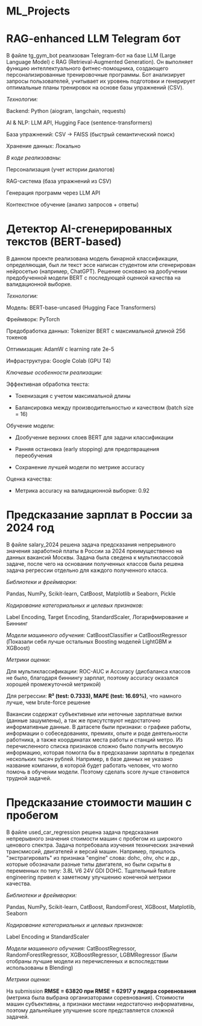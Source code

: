 # ML_Projects

# RAG-enhanced LLM Telegram бот
В файле tg_gym_bot реализован Telegram-бот на базе LLM (Large Language Model) с RAG (Retrieval-Augmented Generation). Он выполняет функцию интеллектуального фитнес-помощника, создающего персонализированные тренировочные программы. Бот анализирует запросы пользователей, учитывает их уровень подготовки и генерирует оптимальные планы тренировок на основе базы упражнений (CSV).

*Технологии:*

  Backend: Python (aiogram, langchain, requests)

  AI & NLP: LLM API, Hugging Face (sentence-transformers)

  База упражнений: CSV → FAISS (быстрый семантический поиск)

  Хранение данных: Локально

*В коде реализованы:*

  Персонализация (учет истории диалогов)

  RAG-система (база упражнений из CSV)

  Генерация программ через LLM API

  Контекстное обучение (анализ запросов + ответы)

# Детектор AI-сгенерированных текстов (BERT-based)

В данном проекте реализована модель бинарной классификации, определяющая, был ли текст эссе написан студентом или сгенерирован нейросетью (например, ChatGPT). Решение основано на дообучении предобученной модели BERT с последующей оценкой качества на валидационной выборке.

*Технологии:*

  Модель: BERT-base-uncased (Hugging Face Transformers)

  Фреймворк: PyTorch

  Предобработка данных: Tokenizer BERT с максимальной длиной 256 токенов

  Оптимизация: AdamW с learning rate 2e-5

  Инфраструктура: Google Colab (GPU T4)

*Ключевые особенности реализации:*

  Эффективная обработка текста:

  - Токенизация с учетом максимальной длины

  - Балансировка между производительностью и качеством (batch size = 16)

  Обучение модели:

  - Дообучение верхних слоев BERT для задачи классификации

  - Ранняя остановка (early stopping) для предотвращения переобучения

  - Сохранение лучшей модели по метрике accuracy

  Оценка качества:

  - Метрика accuracy на валидационной выборке: 0.92

# Предсказание зарплат в России за 2024 год
В файле salary_2024 решена задача предсказания непрерывного значения заработной платы в России за 2024 преимущественно на данных вакансий Москвы. Задача была сведена к мультиклассовой задаче, после чего на основании полученных классов была решена задача регрессии отдельно для каждого полученного класса.

*Библиотеки и фреймворки:*

Pandas, NumPy, Scikit-learn, CatBoost, Matplotlib и Seaborn, Pickle

*Кодирование категориальных и целевых признаков:*

Label Encoding, Target Encoding, StandardScaler, Логарифмирование и Биннинг

*Модели машинного обучения:* CatBoostClassifier и CatBoostRegressor (Показали себя лучше остальных Boosting моделей LightGBM и XGBoost)

*Метрики оценки:*

Для мультиклассификации: ROC-AUC и Accuracy (дисбаланса классов не было, благодаря биннингу зарплат, поэтому accuracy оказался хорошей промежуточной метрикой)

Для регрессии: **R² (test: 0.7333), MAPE (test: 16.69%)**, что намного лучше, чем brute-force решение

Вакансии содержат субъективные или неточные зарплатные вилки (данные зашумлены), а так же присутствуют недостаточно информативные данные. В датасете были признаки: о графике работы, информации о собеседованиях, премиях, опыте и роде деятельности работника, а также координатах места работы и станций метро. Из перечисленного списка признаков сложно было получить весомую информацию, которая помогла бы в предсказании зарплаты в пределах нескольких тысяч рублей. Например, в базе данных не указано название компании, в которой будет работать человек, что могло помочь в обучении модели. Поэтому сделать score лучше становится трудной задачей. 

# Предсказание стоимости машин с пробегом
В файле used_car_regression решена задача предсказания непрерывного значения стоимости машин с пробегом из широкого ценового спектра. Задача потребовала изучения технических значений трансмиссий, двигателей и версий машин. Например, пришлось "экстрагировать" из признака "engine" слова: dohc, ohv, ohc и др., которые обозначали разные типы двигателя, но были скрыты в переменных по типу: 3.8L V6 24V GDI DOHC. Тщательный feature engineering привел к заметному улучшению конечной метрики качества.

*Библиотеки и фреймворки:*

Pandas, NumPy, Scikit-learn, CatBoost, RandomForest, XGBoost, Matplotlib, Seaborn

*Кодирование категориальных и целевых признаков:*

Label Encoding и StandardScaler

*Модели машинного обучения:* CatBoostRegressor, RandomForestRegressor, XGBoostRegressor, LGBMRegressor (Были отобраны лучшие модели из перечисленных и вспоследствии использованы в Blending)

*Метрики оценки:*

На submission **RMSE = 63820 при RMSE = 62917 у лидера соревнования** (метрика была выбрана организаторами соревнования). Стоимости машин субъективны, а признаки местами недостаточно информативны, поэтому дальнейшее улучшение score представляется сложной задачей.
